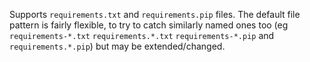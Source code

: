 Supports `requirements.txt` and `requirements.pip` files.
The default file pattern is fairly flexible, to try to catch similarly named ones too (eg `requirements-*.txt` `requirements.*.txt` `requirements-*.pip` and `requirements.*.pip`) but may be extended/changed.
